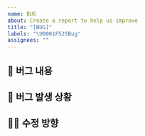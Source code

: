 ```yaml
---
name: BUG
about: Create a report to help us improve
title: "[BUG]"
labels: "\U0001F525Bug"
assignees: ""
---
```


## 🐞 버그 내용

>

## 👾 버그 발생 상황

>

## ✍🏻 수정 방향
